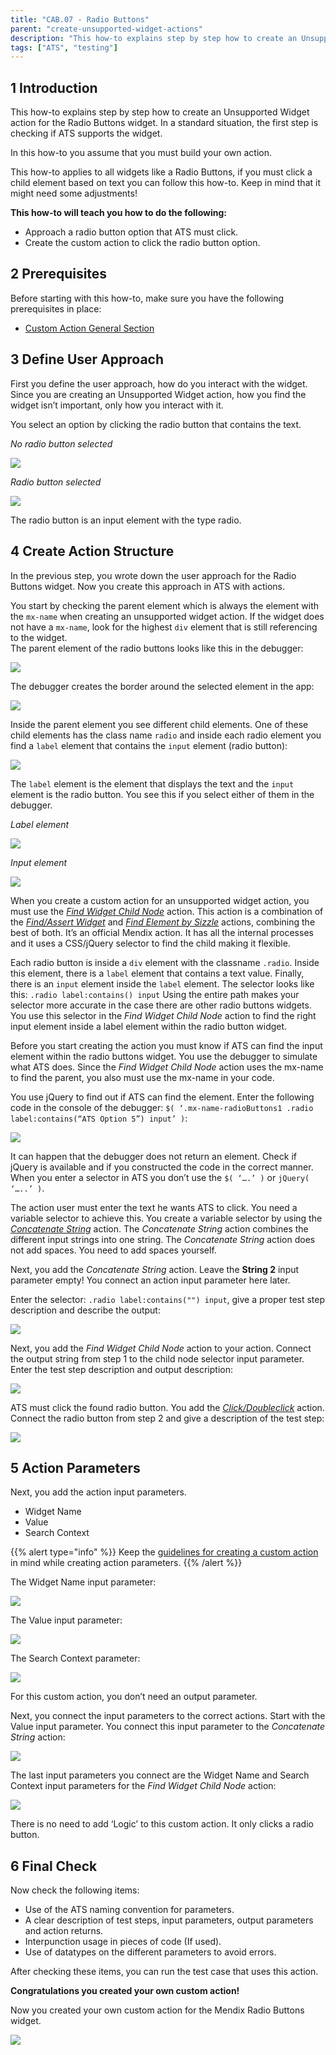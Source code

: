 ```yaml
---
title: "CAB.07 - Radio Buttons"
parent: "create-unsupported-widget-actions"
description: "This how-to explains step by step how to create an Unsupported Widget action for the Mendix Radio Buttons widget."
tags: ["ATS", "testing"]
---
```


## 1 Introduction

This how-to explains step by step how to create an Unsupported Widget action for the Radio Buttons widget. In a standard situation, the first step is checking if ATS supports the widget. 

In this how-to you assume that you must build your own action.

This how-to applies to all widgets like a Radio Buttons, if you must click a child element based on text you can follow this how-to. Keep in mind that it might need some adjustments!

**This how-to will teach you how to do the following:**
* Approach a radio button option that ATS must click.
* Create the custom action to click the radio button option.

## 2 Prerequisites

Before starting with this how-to, make sure you have the following prerequisites in place:

*  [Custom Action General Section](custom-action-general)

## 3 Define User Approach

First you define the user approach, how do you interact with the widget. Since you are creating an Unsupported Widget action, how you find the widget isn’t important, only how you interact with it.

You select an option by clicking the radio button that contains the text. 

_No radio button selected_

![](attachments/create-unsupported-widget/cab-07-radiobuttons/radiobuttons-nooptionselected.png)

_Radio button selected_

![](attachments/create-unsupported-widget/cab-07-radiobuttons/radiobuttons-optionselected.png)

The radio button is an input element with the type radio.

## 4 Create Action Structure

In the previous step, you wrote down the user approach for the Radio Buttons widget. Now you create this approach in ATS with actions. 

You start by checking the parent element which is always the element with the `mx-name` when creating an unsupported widget action. If the widget does not have a `mx-name`, look for the highest `div` element that is still referencing to the widget.  
The parent element of the radio buttons looks like this in the debugger:

![](attachments/create-unsupported-widget/cab-07-radiobuttons/radiobuttons-parentelement-debugger.png)

The debugger creates the border around the selected element in the app:

![](attachments/create-unsupported-widget/cab-07-radiobuttons/radiobuttons-parentelement-outlined.png)

Inside the parent element you see different child elements. One of these child elements has the class name `radio` and inside each radio element you find a `label` element that contains the `input` element (radio button):

![](attachments/create-unsupported-widget/cab-07-radiobuttons/radiobuttons-childelement-label-input.png)

The `label` element is the element that displays the text and the `input` element is the radio button. You see this if you select either of them in the debugger.

_Label element_

![](attachments/create-unsupported-widget/cab-07-radiobuttons/radiobuttons-childelement-label-outlined.png)

_Input element_

![](attachments/create-unsupported-widget/cab-07-radiobuttons/radiobuttons-childelement-input-outlined.png)

When you create a custom action for an unsupported widget action, you must use the _[Find Widget Child Node](../refguide-ats-1/find-widget-child-node)_ action. This action is a combination of the _[Find/Assert Widget](../refguide-ats-1/findassert-widget)_ and _[Find Element by Sizzle](../refguide-ats-1/find-element-by-sizzle)_ actions, combining the best of both. It’s an official Mendix action. It has all the internal processes and it uses a CSS/jQuery selector to find the child making it flexible.

Each radio button is inside a `div` element with the classname `.radio`. Inside this element, there is a `label` element that contains a text value. Finally, there is an `input` element inside the `label` element. The selector looks like this: `.radio label:contains() input` 
Using the entire path makes your selector more accurate in the case there are other radio buttons widgets.
You use this selector in the _Find Widget Child Node_ action to find the right input element inside a label element within the radio button widget.

Before you start creating the action you must know if ATS can find the input element within the radio buttons widget. You use the debugger to simulate what ATS does. Since the _Find Widget Child Node_ action uses the mx-name to find the parent, you also must use the mx-name in your code.

You use jQuery to find out if ATS can find the element. Enter the following code in the console of the debugger: 
`$( ‘.mx-name-radioButtons1 .radio label:contains(“ATS Option 5”) input’ )`:

![](attachments/create-unsupported-widget/cab-07-radiobuttons/radiobuttons-childelement-input-selector-console.png)

It can happen that the debugger does not return an element. Check if jQuery is available and if you constructed the code in the correct manner.
When you enter a selector in ATS you don’t use the `$( ‘….’ )` or `jQuery( ‘…..’ )`.

The action user must enter the text he wants ATS to click. You need a variable selector to achieve this. You create a variable selector by using the [_Concatenate String_](../refguide-ats-1/concatenate-string) action. The _Concatenate String_ action combines the different input strings into one string. The _Concatenate String_ action does not add spaces. You need to add spaces yourself.

Next, you add the _Concatenate String_ action. 
Leave the **String 2** input parameter empty! You connect an action input parameter here later.

Enter the selector: `.radio label:contains("") input`, give a proper test step description and describe the output:

![](attachments/create-unsupported-widget/cab-07-radiobuttons/radiobuttons-concatenatestring-action.png)

Next, you add the _Find Widget Child Node_ action to your action. Connect the output string from step 1 to the child node selector input parameter. Enter the test step description and output description:

![](attachments/create-unsupported-widget/cab-07-radiobuttons/radiobuttons-findwidgetchildnode-action.png)

ATS must click the found radio button. You add the [_Click/Doubleclick_](../refguide-ats-1/clickdoubleclick) action. Connect the radio button from step 2 and give a description of the test step:

![](attachments/create-unsupported-widget/cab-07-radiobuttons/radiobuttons-clickdoubleclick-action.png)

## 5 Action Parameters

Next, you add the action input parameters.
* Widget Name
* Value
* Search Context

{{% alert type="info" %}}
Keep the [guidelines for creating a custom action](../bestpractices/guidelines-custom-action) in mind while creating action parameters. 
{{% /alert %}}

The Widget Name input parameter:

![](attachments/create-unsupported-widget/cab-07-radiobuttons/radiobuttons-widgetname-inputparameter.png)

The Value input parameter:

![](attachments/create-unsupported-widget/cab-07-radiobuttons/radiobuttons-value-inputparameter.png)

The Search Context parameter:

![](attachments/create-unsupported-widget/cab-07-radiobuttons/radiobuttons-searchcontext-inputparameter.png)

For this custom action, you don’t need an output parameter.

Next, you connect the input parameters to the correct actions. Start with the Value input parameter. You connect this input parameter to the _Concatenate String_ action:

![](attachments/create-unsupported-widget/cab-07-radiobuttons/radiobuttons-concatenatestring-action-parameters.png)

The last input parameters you connect are the Widget Name and Search Context input parameters for the _Find Widget Child Node_ action:

![](attachments/create-unsupported-widget/cab-07-radiobuttons/radiobuttons-findwidgetchildnode-action-parameters.png)

There is no need to add ‘Logic’ to this custom action. It only clicks a radio button.

## 6 Final Check

Now check the following items:

*  Use of the ATS naming convention for parameters.
*  A clear description of test steps, input parameters, output parameters and action returns.
*  Interpunction usage in pieces of code (If used).
*  Use of datatypes on the different parameters to avoid errors.

After checking these items, you can run the test case that uses this action.

**Congratulations you created your own custom action!**

Now you created your own custom action for the Mendix Radio Buttons widget.

![](attachments/create-unsupported-widget/cab-07-radiobuttons/radiobuttons-finishedaction.png)